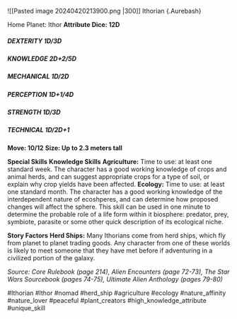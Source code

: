 ![[Pasted image 20240420213900.png |300]]
Ithorian {.Aurebash}

Home Planet: Ithor
**Attribute Dice: 12D**
##### DEXTERITY 1D/3D
##### KNOWLEDGE 2D+2/5D
##### MECHANICAL 1D/2D
##### PERCEPTION 1D+1/4D
##### STRENGTH 1D/3D
##### TECHNICAL 1D/2D+1
**Move: 10/12**
**Size: Up to 2.3 meters tall**

**Special Skills**
**Knowledge Skills**
**Agriculture:** Time to use: at least one standard week. The character has a good working knowledge of crops and animal herds, and can suggest appropriate crops for a type of soil, or explain why crop yields have been affected.
**Ecology:** Time to use: at least one standard month. The character has a good working knowledge of the interdependent nature of ecoshperes, and can determine how proposed changes will affect the sphere. This skill can be used in one minute to determine the probable role of a life form within it biosphere: predator, prey, symbiote, parasite or some other quick description of its ecological niche.

**Story Factors**
**Herd Ships:** Many Ithorians come from herd ships, which fly from planet to planet trading goods. Any character from one of these worlds is likely to meet someone that they have met before if adventuring in a civilized portion of the galaxy.

*Source: Core Rulebook (page 214), Alien Encounters (page 72-73), The Star Wars Sourcebook (pages 74-75), Ultimate Alien Anthology (pages 79-80)*

#Ithorian #Ithor #nomad #herd_ship #agriculture #ecology #nature_affinity #nature_lover #peaceful #plant_creators 
#high_knowledge_attribute #unique_skill 
